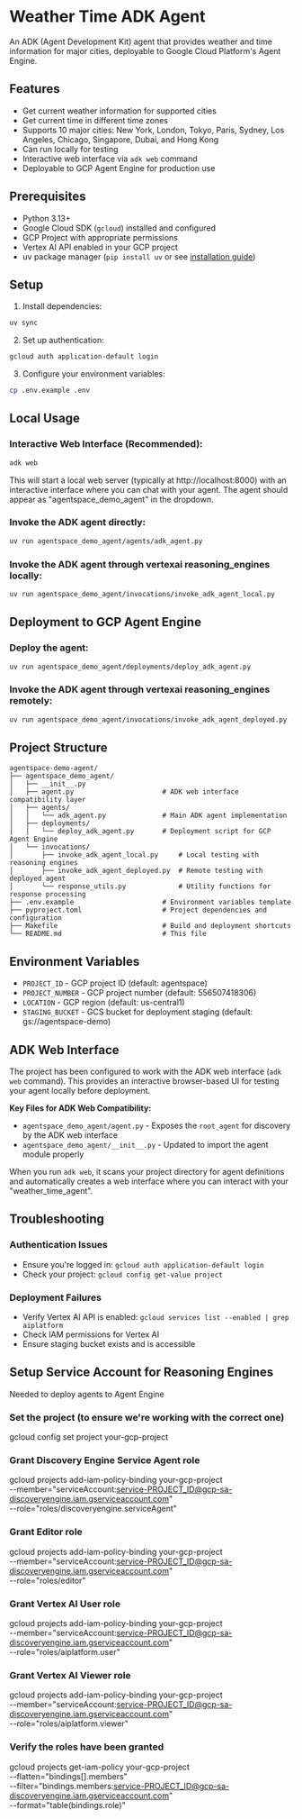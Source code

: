 # Weather Time ADK Agent

An ADK (Agent Development Kit) agent that provides weather and time information for major cities, deployable to Google Cloud Platform's Agent Engine.

## Features

- Get current weather information for supported cities
- Get current time in different time zones
- Supports 10 major cities: New York, London, Tokyo, Paris, Sydney, Los Angeles, Chicago, Singapore, Dubai, and Hong Kong
- Can run locally for testing
- Interactive web interface via `adk web` command
- Deployable to GCP Agent Engine for production use

## Prerequisites

- Python 3.13+
- Google Cloud SDK (`gcloud`) installed and configured
- GCP Project with appropriate permissions
- Vertex AI API enabled in your GCP project
- uv package manager (`pip install uv` or see [installation guide](https://github.com/astral-sh/uv))

## Setup

1. Install dependencies:
```bash
uv sync
```

2. Set up authentication:
```bash
gcloud auth application-default login
```

3. Configure your environment variables:
```bash
cp .env.example .env
```

## Local Usage

### Interactive Web Interface (Recommended):
```bash
adk web
```
This will start a local web server (typically at http://localhost:8000) with an interactive interface where you can chat with your agent. The agent should appear as "agentspace_demo_agent" in the dropdown.

### Invoke the ADK agent directly:
```bash
uv run agentspace_demo_agent/agents/adk_agent.py
```

### Invoke the ADK agent through vertexai reasoning_engines locally:
```bash
uv run agentspace_demo_agent/invocations/invoke_adk_agent_local.py
```

## Deployment to GCP Agent Engine

### Deploy the agent:
```bash
uv run agentspace_demo_agent/deployments/deploy_adk_agent.py
```

### Invoke the ADK agent through vertexai reasoning_engines remotely:
```bash
uv run agentspace_demo_agent/invocations/invoke_adk_agent_deployed.py --id projects/567858375422/locations/us-central1/reasoningEngines/{deployment_id}
```

## Project Structure

```
agentspace-demo-agent/
├── agentspace_demo_agent/
│   ├── __init__.py
│   ├── agent.py                      # ADK web interface compatibility layer
│   ├── agents/
│   │   └── adk_agent.py              # Main ADK agent implementation
│   ├── deployments/
│   │   └── deploy_adk_agent.py       # Deployment script for GCP Agent Engine
│   └── invocations/
│       ├── invoke_adk_agent_local.py     # Local testing with reasoning engines
│       ├── invoke_adk_agent_deployed.py  # Remote testing with deployed agent
│       └── response_utils.py             # Utility functions for response processing
├── .env.example                      # Environment variables template
├── pyproject.toml                    # Project dependencies and configuration
├── Makefile                          # Build and deployment shortcuts
└── README.md                         # This file
```

## Environment Variables

- `PROJECT_ID` - GCP project ID (default: agentspace)
- `PROJECT_NUMBER` - GCP project number (default: 556507418306)
- `LOCATION` - GCP region (default: us-central1)
- `STAGING_BUCKET` - GCS bucket for deployment staging (default: gs://agentspace-demo)

## ADK Web Interface

The project has been configured to work with the ADK web interface (`adk web` command). This provides an interactive browser-based UI for testing your agent locally before deployment.

**Key Files for ADK Web Compatibility:**
- `agentspace_demo_agent/agent.py` - Exposes the `root_agent` for discovery by the ADK web interface
- `agentspace_demo_agent/__init__.py` - Updated to import the agent module properly

When you run `adk web`, it scans your project directory for agent definitions and automatically creates a web interface where you can interact with your "weather_time_agent".


## Troubleshooting

### Authentication Issues
- Ensure you're logged in: `gcloud auth application-default login`
- Check your project: `gcloud config get-value project`

### Deployment Failures
- Verify Vertex AI API is enabled: `gcloud services list --enabled | grep aiplatform`
- Check IAM permissions for Vertex AI
- Ensure staging bucket exists and is accessible


## Setup Service Account for Reasoning Engines
Needed to deploy agents to Agent Engine

### Set the project (to ensure we're working with the correct one)
gcloud config set project your-gcp-project

### Grant Discovery Engine Service Agent role
gcloud projects add-iam-policy-binding your-gcp-project \
  --member="serviceAccount:service-PROJECT_ID@gcp-sa-discoveryengine.iam.gserviceaccount.com" \
  --role="roles/discoveryengine.serviceAgent"

### Grant Editor role
gcloud projects add-iam-policy-binding your-gcp-project \
  --member="serviceAccount:service-PROJECT_ID@gcp-sa-discoveryengine.iam.gserviceaccount.com" \
  --role="roles/editor"

### Grant Vertex AI User role
gcloud projects add-iam-policy-binding your-gcp-project \
  --member="serviceAccount:service-PROJECT_ID@gcp-sa-discoveryengine.iam.gserviceaccount.com" \
  --role="roles/aiplatform.user"

### Grant Vertex AI Viewer role
gcloud projects add-iam-policy-binding your-gcp-project \
  --member="serviceAccount:service-PROJECT_ID@gcp-sa-discoveryengine.iam.gserviceaccount.com" \
  --role="roles/aiplatform.viewer"

### Verify the roles have been granted
gcloud projects get-iam-policy your-gcp-project \
  --flatten="bindings[].members" \
  --filter="bindings.members:service-PROJECT_ID@gcp-sa-discoveryengine.iam.gserviceaccount.com" \
  --format="table(bindings.role)"
